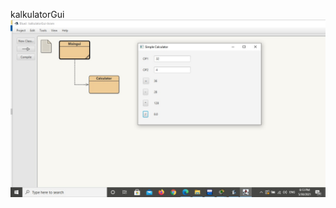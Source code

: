 kalkulatorGui
[![N|Solid](https://github.com/muhammadikram10/kalkulatorGui/blob/master/scrienshot.jpeg)](https://github.com/muhammadikram10/kalkulatorGui/blob/master/scrienshot.jpeg)
